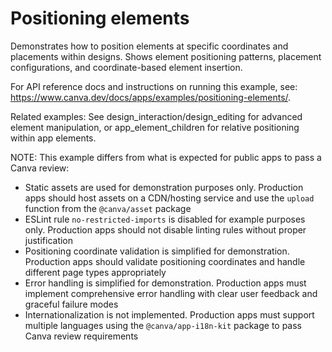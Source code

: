 # Positioning elements

Demonstrates how to position elements at specific coordinates and placements within designs. Shows element positioning patterns, placement configurations, and coordinate-based element insertion.

For API reference docs and instructions on running this example, see: https://www.canva.dev/docs/apps/examples/positioning-elements/.

Related examples: See design_interaction/design_editing for advanced element manipulation, or app_element_children for relative positioning within app elements.

NOTE: This example differs from what is expected for public apps to pass a Canva review:

- Static assets are used for demonstration purposes only. Production apps should host assets on a CDN/hosting service and use the `upload` function from the `@canva/asset` package
- ESLint rule `no-restricted-imports` is disabled for example purposes only. Production apps should not disable linting rules without proper justification
- Positioning coordinate validation is simplified for demonstration. Production apps should validate positioning coordinates and handle different page types appropriately
- Error handling is simplified for demonstration. Production apps must implement comprehensive error handling with clear user feedback and graceful failure modes
- Internationalization is not implemented. Production apps must support multiple languages using the `@canva/app-i18n-kit` package to pass Canva review requirements
